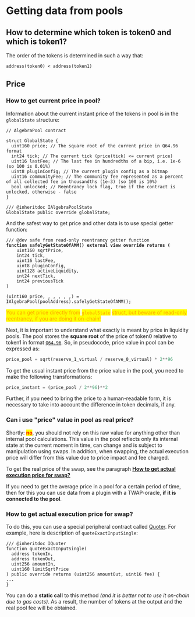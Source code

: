 # Getting data from pools

## How to determine which token is token0 and which is token1?

The order of the tokens is determined in such a way that:

&#x20;`address(token0) < address(token1)`

## Price

### How to get current price in pool?

Information about the current instant price of the tokens in pool is in the `globalState` structure:

```solidity
// AlgebraPool contract

struct GlobalState {
  uint160 price; // The square root of the current price in Q64.96 format
  int24 tick; // The current tick (price(tick) <= current price)
  uint16 lastFee; // The last fee in hundredths of a bip, i.e. 1e-6 (so 100 is 0.01%)
  uint8 pluginConfig; // The current plugin config as a bitmap
  uint16 communityFee; // The community fee represented as a percent of all collected fee in thousandths (1e-3) (so 100 is 10%)
  bool unlocked; // Reentrancy lock flag, true if the contract is unlocked, otherwise - false
}

/// @inheritdoc IAlgebraPoolState
GlobalState public override globalState;
```

And the safest way to get price and other data is to use special getter function:

<pre class="language-solidity"><code class="lang-solidity">/// @dev safe from read-only reentrancy getter function
<strong>function safelyGetStateOfAMM() external view override returns (
</strong>    uint160 sqrtPrice, 
    int24 tick, 
    uint16 lastFee, 
    uint8 pluginConfig, 
    uint128 activeLiquidity, 
    int24 nextTick, 
    int24 previousTick
)
</code></pre>

```solidity
(uint160 price, , , , , ,) = IAlgebraPool(poolAddress).safelyGetStateOfAMM();
```

<mark style="color:orange;">You can get price directly from</mark> <mark style="color:orange;"></mark><mark style="color:orange;">`globalState`</mark> <mark style="color:orange;"></mark><mark style="color:orange;">struct, but beware of read-only reentrancy, if you are doing it on-chain!</mark>

Next, it is important to understand what exactly is meant by price in liquidity pools. The pool stores the **square root** of the price of token0 relative to token1 in format [`Q64.96`](https://en.wikipedia.org/wiki/Q\_\(number\_format\)). So, in pseudocode, price value in pool can be expressed as:

```python
price_pool = sqrt(reserve_1_virtual / reserve_0_virtual) * 2**96
```

To get the usual instant price from the price value in the pool, you need to make the following transformations:

```python
price_instant = (price_pool / 2**96)**2
```

Further, if you need to bring the price to a human-readable form, it is necessary to take into account the difference in token decimals, if any.

### Can i use "price" value in pool as real price?

Shortly: <mark style="color:red;">**no**</mark>, you should not rely on this raw value for anything other than internal pool calculations. This value in the pool reflects only its internal state at the current moment in time, can change and is subject to manipulation using swaps. In addition, when swapping, the actual execution price will differ from this value due to price impact and fee charged.&#x20;

To get the real price of the swap, see the paragraph [**How to get actual execution price for swap?**](getting-data-from-pools.md#how-to-get-actual-execution-price-for-swap)

If you need to get the average price in a pool for a certain period of time, then for this you can use data from a plugin with a TWAP-oracle, **if it is connected to the pool**.

### How to get actual execution price for swap?

To do this, you can use a special peripheral contract called [Quoter](../specification-and-description-of-contracts/quoter.md). For example, here is description of `quoteExactInputSingle`:

```solidity
/// @inheritdoc IQuoter
function quoteExactInputSingle(
  address tokenIn,
  address tokenOut,
  uint256 amountIn,
  uint160 limitSqrtPrice
) public override returns (uint256 amountOut, uint16 fee) {
...
}
```

You can do a **static call** to this method _(and it is better not to use it on-chain due to gas costs)_. As a result, the number of tokens at the output and the real pool fee will be obtained.

